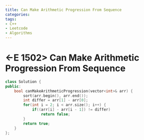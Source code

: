 ```yaml
---
title: Can Make Arithmetic Progression From Sequence
categories:
tags:
- C++
- Leetcode
- Algorithms
---
```


# <-E 1502> Can Make Arithmetic Progression From Sequence

```c++
class Solution {
public:
    bool canMakeArithmeticProgression(vector<int>& arr) {
        sort(arr.begin(), arr.end());
        int differ = arr[1] - arr[0];
        for(int i = 2; i < arr.size(); i++) {
            if((arr[i] - arr[i - 1]) != differ)
                return false;
        }
        return true;
    }
};
```


